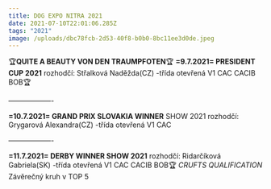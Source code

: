 ```yaml
---
title: DOG EXPO NITRA 2021
date: 2021-07-10T22:01:06.285Z
tags: "2021"
image: /uploads/dbc78fcb-2d53-40f8-b0b0-8bc11ee3d0de.jpeg
---
```

🏆**QUITE A BEAUTY VON DEN TRAUMPFOTEN**🏆
**\=9.7.2021= PRESIDENT CUP 2021**
rozhodčí: Střalková Naděžda(CZ)
-třída otevřená V1 CAC CACIB BOB🏆


——————-


**\=10.7.2021= GRAND PRIX SLOVAKIA WINNER** SHOW 2021
rozhodčí: Grygarová Alexandra(CZ)
-třída otevřená V1 CAC


——————-


**\=11.7.2021= DERBY WINNER SHOW 2021**
rozhodčí: Ridarčíková Gabriela(SK)
-třída otevřená V1 CAC CACIB BOB🏆
*CRUFTS QUALIFICATION*
Závěrečný kruh v TOP 5